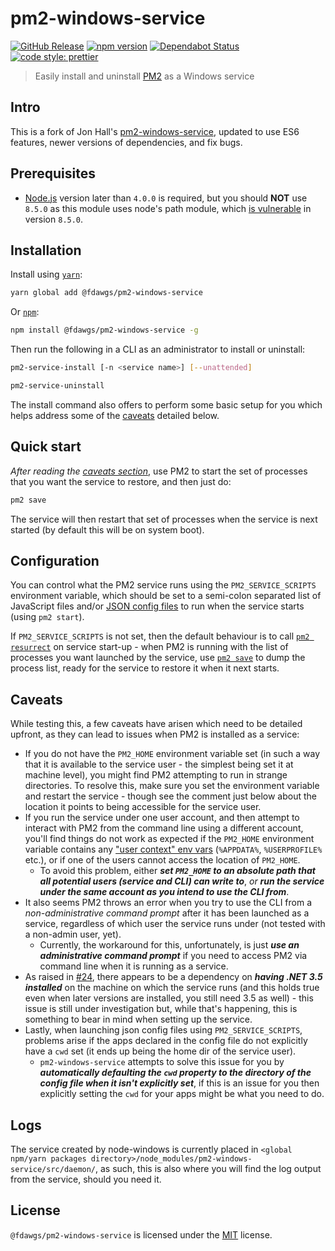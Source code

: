 # pm2-windows-service

[![GitHub Release](https://img.shields.io/github/release/Fdawgs/pm2-windows-service.svg)](https://github.com/Fdawgs/pm2-windows-service/releases/latest/) [![npm version](https://img.shields.io/npm/v/@fdawgs/pm2-windows-service)](https://www.npmjs.com/package/pm2-windows-service) [![Dependabot Status](https://api.dependabot.com/badges/status?host=github&identifier=253735893)](https://dependabot.com) [![code style: prettier](https://img.shields.io/badge/code_style-prettier-ff69b4.svg?style=flat-square)](https://github.com/prettier/prettier)

> Easily install and uninstall [PM2](https://github.com/Unitech/PM2/) as a Windows service

## Intro

This is a fork of Jon Hall's [pm2-windows-service](https://github.com/jon-hall/pm2-windows-service), updated to use ES6 features, newer versions of dependencies, and fix bugs.

## Prerequisites

-   [Node.js](https://nodejs.org/en/) version later than `4.0.0` is required, but you should **NOT** use `8.5.0` as this module uses node's path module, which [is vulnerable](https://nodejs.org/en/blog/vulnerability/september-2017-path-validation/) in version `8.5.0`.

## Installation

Install using [`yarn`](https://yarnpkg.com/en/package/@fdawgs/pm2-windows-service):

```bash
yarn global add @fdawgs/pm2-windows-service
```

Or [`npm`](https://www.npmjs.com/package/@fdawgs/pm2-windows-service):

```bash
npm install @fdawgs/pm2-windows-service -g
```

Then run the following in a CLI as an administrator to install or uninstall:

```bash
pm2-service-install [-n <service name>] [--unattended]

pm2-service-uninstall
```

The install command also offers to perform some basic setup for you which helps address some of the [caveats](#caveats) detailed below.

## Quick start

_After reading the [caveats section](#caveats)_, use PM2 to start the set of processes that you want the service to restore, and then just do:

```sh
pm2 save
```

The service will then restart that set of processes when the service is next started (by default this will be on system boot).

## Configuration

You can control what the PM2 service runs using the `PM2_SERVICE_SCRIPTS` environment variable, which should be set to a semi-colon separated list of JavaScript files and/or [JSON config files](http://pm2.keymetrics.io/docs/usage/application-declaration/) to run when the service starts (using `pm2 start`).

If `PM2_SERVICE_SCRIPTS` is not set, then the default behaviour is to call [`pm2 resurrect`](http://pm2.keymetrics.io/docs/usage/pm2-doc-single-page/#related-commands) on service start-up - when PM2 is running with the list of processes you want launched by the service, use [`pm2 save`](http://pm2.keymetrics.io/docs/usage/pm2-doc-single-page/#related-commands) to dump the process list, ready for the service to restore it when it next starts.

## **Caveats**

While testing this, a few caveats have arisen which need to be detailed upfront, as they can lead to issues when PM2 is installed as a service:

-   If you do not have the `PM2_HOME` environment variable set (in such a way that it is available to the service user - the simplest being set it at machine level), you might find PM2 attempting to run in strange directories. To resolve this, make sure you set the environment variable and restart the service - though see the comment just below about the location it points to being accessible for the service user.
-   If you run the service under one user account, and then attempt to interact with PM2 from the command line using a different account, you'll find things do not work as expected if the `PM2_HOME` environment variable contains any ["user context" env vars](https://technet.microsoft.com/en-us/library/cc749104.aspx#BKMK_2) (`%APPDATA%`, `%USERPROFILE%` etc.), or if one of the users cannot access the location of `PM2_HOME`.
    -   To avoid this problem, either **_set `PM2_HOME` to an absolute path that all potential users (service and CLI) can write to_**, _or_ **_run the service under the same account as you intend to use the CLI from_**.
-   It also seems PM2 throws an error when you try to use the CLI from a _non-administrative command prompt_ after it has been launched as a service, regardless of which user the service runs under (not tested with a non-admin user, yet).
    -   Currently, the workaround for this, unfortunately, is just **_use an administrative command prompt_** if you need to access PM2 via command line when it is running as a service.
-   As raised in [#24](https://github.com/jon-hall/pm2-windows-service/issues/24), there appears to be a dependency on **_having .NET 3.5 installed_** on the machine on which the service runs (and this holds true even when later versions are installed, you still need 3.5 as well) - this issue is still under investigation but, while that's happening, this is something to bear in mind when setting up the service.
-   Lastly, when launching json config files using `PM2_SERVICE_SCRIPTS`, problems arise if the apps declared in the config file do not explicitly have a `cwd` set (it ends up being the home dir of the service user).
    -   `pm2-windows-service` attempts to solve this issue for you by **_automatically defaulting the `cwd` property to the directory of the config file when it isn't explicitly set_**, if this is an issue for you then explicitly setting the `cwd` for your apps might be what you need to do.

## Logs

The service created by node-windows is currently placed in `<global npm/yarn packages directory>/node_modules/pm2-windows-service/src/daemon/`, as such, this is also where you will find the log output from the service, should you need it.

## License

`@fdawgs/pm2-windows-service` is licensed under the [MIT](https://github.com/Fdawgs/pm2-windows-service/blob/master/LICENSE) license.
